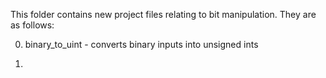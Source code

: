 This folder contains new project files relating to bit manipulation.
They are as follows:

0) binary_to_uint - converts binary inputs into unsigned ints

1)
